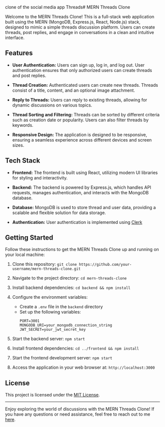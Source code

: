 clone of the social media app Threads# MERN Threads Clone

Welcome to the MERN Threads Clone! This is a full-stack web application built using the MERN (MongoDB, Express.js, React, Node.js) stack, designed to mimic a simple threads discussion platform. Users can create threads, post replies, and engage in conversations in a clean and intuitive interface.

## Features

- **User Authentication:** Users can sign up, log in, and log out. User authentication ensures that only authorized users can create threads and post replies.

- **Thread Creation:** Authenticated users can create new threads. Threads consist of a title, content, and an optional image attachment.

- **Reply to Threads:** Users can reply to existing threads, allowing for dynamic discussions on various topics.

- **Thread Sorting and Filtering:** Threads can be sorted by different criteria such as creation date or popularity. Users can also filter threads by keywords.

- **Responsive Design:** The application is designed to be responsive, ensuring a seamless experience across different devices and screen sizes.

## Tech Stack

- **Frontend:** The frontend is built using React, utilizing modern UI libraries for styling and interactivity.

- **Backend:** The backend is powered by Express.js, which handles API requests, manages authentication, and interacts with the MongoDB database.

- **Database:** MongoDB is used to store thread and user data, providing a scalable and flexible solution for data storage.

- **Authentication:** User authentication is implemented using [Clerk](https://clerk.com/)

## Getting Started

Follow these instructions to get the MERN Threads Clone up and running on your local machine:

1. Clone this repository: `git clone https://github.com/your-username/mern-threads-clone.git`

2. Navigate to the project directory: `cd mern-threads-clone`

3. Install backend dependencies: `cd backend && npm install`

4. Configure the environment variables:

   - Create a `.env` file in the `backend` directory
   - Set up the following variables:
     ```
     PORT=3001
     MONGODB_URI=your_mongodb_connection_string
     JWT_SECRET=your_jwt_secret_key
     ```

5. Start the backend server: `npm start`

6. Install frontend dependencies: `cd ../frontend && npm install`

7. Start the frontend development server: `npm start`

8. Access the application in your web browser at: `http://localhost:3000`

## License

This project is licensed under the [MIT License](LICENSE).

---

Enjoy exploring the world of discussions with the MERN Threads Clone! If you have any questions or need assistance, feel free to reach out to me [here](nicholaswabell@gmail.com).
